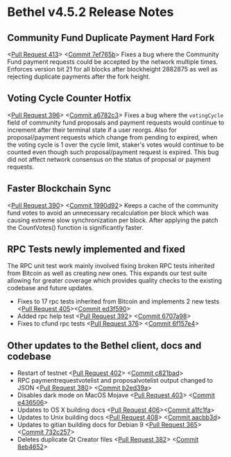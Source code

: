 # Bethel v4.5.2 Release Notes

## Community Fund Duplicate Payment Hard Fork
<[Pull Request 413](https://github.com/bethel/bethel-core/pull/413)> 
<[Commit 7ef765b](https://github.com/bethel/bethel-core/commit/7ef765bf05802d491a6be8b8ea781e33f9c5aa4f)>
Fixes a bug where the Community Fund payment requests could be accepted by the network multiple times. Enforces version bit 21 for all blocks after blockheight 2882875 as well as rejecting duplicate payments after the fork height.

## Voting Cycle Counter Hotfix
<[Pull Request 396](https://github.com/bethel/bethel-core/pull/396)> 
<[Commit a6782c3](https://github.com/bethel/bethel-core/commit/a6782c3be14444433b8a2b9abeac9aef7151331d)>
Fixes a bug where the `votingCycle` field of community fund proposals and payment requests would continue to increment after their terminal state if a user reorgs. Also for proposal/payment requests which change from pending to expired, when the voting cycle is 1 over the cycle limit, staker's votes would continue to be counted even though such proposal/payment request is expired. This bug did not affect network consensus on the status of proposal or payment requests.

## Faster Blockchain Sync
<[Pull Request 390](https://github.com/bethel/bethel-core/pull/390)> 
<[Commit 1990d92](https://github.com/bethel/bethel-core/commit/1990d929f216e69efa96484b31d3e65ff4196aee)>
Keeps a cache of the community fund votes to avoid an unnecessary recalculation per block which was causing extreme slow synchronization per block. After applying the patch the CountVotes() function is significantly faster.

## RPC Tests newly implemented and fixed
The RPC unit test work mainly involved fixing broken RPC tests inherited from Bitcoin as well as creating new ones. This expands our test suite allowing for greater coverage which provides quality checks to the existing codebase and future updates.

- Fixes to 17 rpc tests inherited from Bitcoin and implements 2 new tests <[Pull Request 405](https://github.com/bethel/bethel-core/pull/405)><[Commit ed3f590](https://github.com/bethel/bethel-core/commit/ed3f590ad8d1b25bfdc6caee153a9372c8180cb6)>
- Added rpc help test <[Pull Request 392](https://github.com/bethel/bethel-core/pull/392)> <[Commit 6707a98](https://github.com/bethel/bethel-core/commit/6707a98f4788251fdc5afcea914a456f38926349)>
- Fixes to cfund rpc tests <[Pull Request 376](https://github.com/bethel/bethel-core/pull/376)> <[Commit 6f157e4](https://github.com/bethel/bethel-core/commit/6f157e4ba2c92f3f038798baa30eb0aaa563b43d)>

## Other updates to the Bethel client, docs and codebase
- Restart of testnet <[Pull Request 402](https://github.com/bethel/bethel-core/pull/402)> <[Commit c821bad](https://github.com/bethel/bethel-core/commit/c821badee5bfc4910671e37680b731ce52aadd6e)>
- RPC paymentrequestvotelist and proposalvotelist output changed to JSON <[Pull Request 380](https://github.com/bethel/bethel-core/pull/380)> <[Commit b2ed39a](https://github.com/bethel/bethel-core/commit/b2ed39a45d190b06b25eb404c02b4c8a3c90f5a7)>
- Disables dark mode on MacOS Mojave <[Pull Request 403](https://github.com/bethel/bethel-core/pull/403)> <[Commit e436506](https://github.com/bethel/bethel-core/commit/e4365060007ae08b17fe2de99971677c7d32ce11)>
- Updates to OS X building docs <[Pull Request 406](https://github.com/bethel/bethel-core/pull/406)><[Commit a1fc1fa](https://github.com/bethel/bethel-core/commit/a1fc1fa19fcb07194b5955a3a18e6fd5d4f81170)>
- Updates to Unix building docs <[Pull Request 408](https://github.com/bethel/bethel-core/pull/408)> <[Commit aacbb3d](https://github.com/bethel/bethel-core/commit/aacbb3dfc51374da649274754d2fec44dc27b342)>
- Updates to gitian building docs for Debian 9 <[Pull Request 365](https://github.com/bethel/bethel-core/pull/365)> <[Commit 732c257](https://github.com/bethel/bethel-core/commit/732c257b8a3c9c439c9fef9be7cbb726db118018)>
- Deletes duplicate Qt Creator files <[Pull Request 382](https://github.com/bethel/bethel-core/pull/382)> <[Commit 8eb4652](https://github.com/bethel/bethel-core/commit/8eb4652cb9e35524a8449cf4ef1645af47e435ba)>
